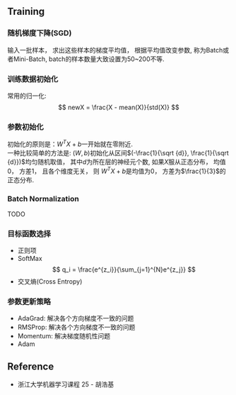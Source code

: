 ## Training

### 随机梯度下降(SGD)
 输入一批样本， 求出这些样本的梯度平均值， 根据平均值改变参数, 称为Batch或者Mini-Batch, batch的样本数量大致设置为50~200不等.

### 训练数据初始化
 常用的归一化:
$$
newX = \frac{X - mean(X)}{std(X)}
$$

### 参数初始化
初始化的原则是：$W^TX +b$一开始就在零附近.  
一种比较简单的方法是:  $(W, b)$初始化从区间$(-\frac{1}{\sqrt {d}}, \frac{1}{\sqrt {d}})$均匀随机取值， 其中$d$为所在层的神经元个数, 如果$X$服从正态分布， 均值0， 方差1， 且各个维度无关， 则
$W^TX +b$是均值为0， 方差为$\frac{1}{3}$的正态分布.

### Batch Normalization
TODO

### 目标函数选择
* 正则项
* SoftMax
$$
q_i = \frac{e^{z_i}}{\sum_{j=1}^{N}e^{z_j}}
$$
* 交叉熵(Cross Entropy)

### 参数更新策略
* AdaGrad:  解决各个方向梯度不一致的问题
* RMSProp:  解决各个方向梯度不一致的问题
* Momentum: 解决梯度随机性问题
* Adam

## Reference
* 浙江大学机器学习课程 25 - 胡浩基
